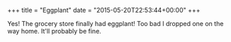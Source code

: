 +++
title = "Eggplant"
date = "2015-05-20T22:53:44+00:00"
+++

Yes! The grocery store finally had eggplant! Too bad I dropped one on the way home. It'll probably be fine.
			